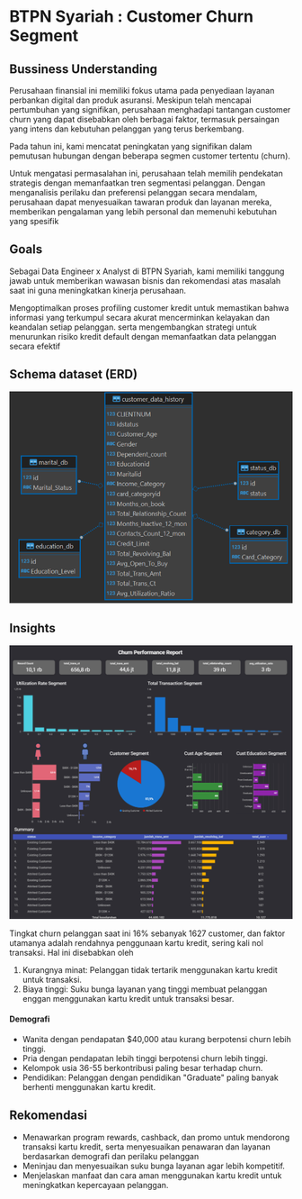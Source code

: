 # BTPN Syariah : Customer Churn Segment

## Bussiness Understanding

Perusahaan finansial ini memiliki fokus utama pada penyediaan layanan perbankan digital dan produk asuransi. Meskipun telah mencapai pertumbuhan yang signifikan, perusahaan menghadapi tantangan customer churn yang dapat disebabkan oleh berbagai faktor, termasuk persaingan yang intens dan kebutuhan pelanggan yang terus berkembang. 

Pada tahun ini, kami mencatat peningkatan yang signifikan dalam pemutusan hubungan dengan beberapa segmen customer tertentu (churn). 

Untuk mengatasi permasalahan ini, perusahaan telah memilih pendekatan strategis dengan memanfaatkan tren segmentasi pelanggan. Dengan menganalisis perilaku dan preferensi pelanggan secara mendalam, perusahaan dapat menyesuaikan tawaran produk dan layanan mereka, memberikan pengalaman yang lebih personal dan memenuhi kebutuhan yang spesifik

## Goals

Sebagai Data Engineer x Analyst di BTPN Syariah, kami memiliki tanggung jawab untuk memberikan wawasan bisnis dan rekomendasi atas masalah saat ini guna meningkatkan kinerja perusahaan.

Mengoptimalkan proses profiling customer kredit untuk memastikan bahwa informasi yang terkumpul secara akurat mencerminkan kelayakan dan keandalan setiap pelanggan. serta mengembangkan strategi untuk menurunkan risiko kredit default dengan memanfaatkan data pelanggan secara efektif


## Schema dataset (ERD)
![ERD](ERD.png)


## Insights

![Dashboard ](Viz.png)

Tingkat churn pelanggan saat ini 16% sebanyak 1627 customer, dan faktor utamanya adalah rendahnya penggunaan kartu kredit, sering kali nol transaksi. Hal ini disebabkan oleh

1. Kurangnya minat: Pelanggan tidak tertarik menggunakan kartu kredit untuk transaksi.
2. Biaya tinggi: Suku bunga layanan yang tinggi membuat pelanggan enggan menggunakan kartu kredit untuk transaksi besar.

#### Demografi
- Wanita dengan pendapatan $40,000 atau kurang berpotensi churn lebih tinggi.
- Pria dengan pendapatan lebih tinggi berpotensi churn lebih tinggi.
- Kelompok usia 36-55 berkontribusi paling besar terhadap churn.
- Pendidikan: Pelanggan dengan pendidikan "Graduate" paling banyak berhenti menggunakan kartu kredit.

## Rekomendasi
- Menawarkan program rewards, cashback, dan promo untuk mendorong transaksi kartu kredit, serta menyesuaikan penawaran dan layanan berdasarkan demografi dan perilaku pelanggan
- Meninjau dan menyesuaikan suku bunga layanan agar lebih kompetitif.
- Menjelaskan manfaat dan cara aman menggunakan kartu kredit untuk meningkatkan kepercayaan pelanggan.

